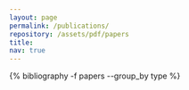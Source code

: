 ```yaml
---
layout: page
permalink: /publications/
repository: /assets/pdf/papers
title: 
nav: true
---
```


<div class="publications">
 {% bibliography -f papers --group_by type %}
</div>